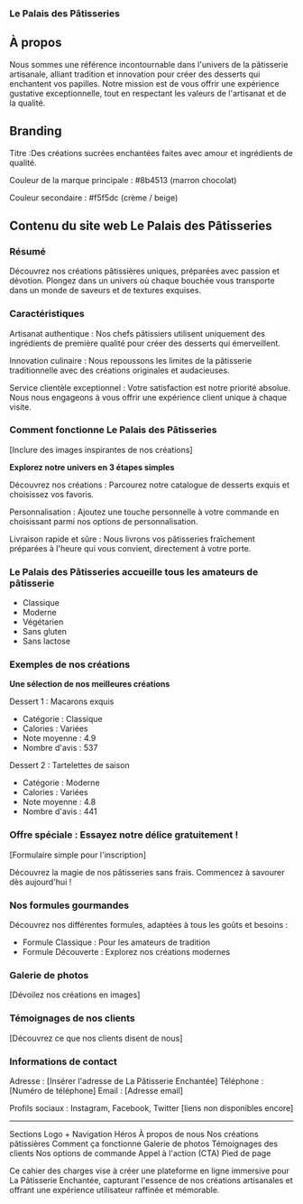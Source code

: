 ### Le Palais des Pâtisseries

## À propos 

Nous sommes une référence incontournable dans l'univers de la pâtisserie artisanale, alliant tradition et innovation pour créer des desserts qui enchantent vos papilles. Notre mission est de vous offrir une expérience gustative exceptionnelle, tout en respectant les valeurs de l'artisanat et de la qualité.

## Branding

Titre :Des créations sucrées enchantées faites avec amour et ingrédients de qualité.

Couleur de la marque principale : #8b4513 (marron chocolat)

Couleur secondaire : #f5f5dc (crème / beige)

## Contenu du site web Le Palais des Pâtisseries

### Résumé

Découvrez nos créations pâtissières uniques, préparées avec passion et dévotion. Plongez dans un univers où chaque bouchée vous transporte dans un monde de saveurs et de textures exquises.

### Caractéristiques 

Artisanat authentique : Nos chefs pâtissiers utilisent uniquement des ingrédients de première qualité pour créer des desserts qui émerveillent.

Innovation culinaire : Nous repoussons les limites de la pâtisserie traditionnelle avec des créations originales et audacieuses.

Service clientèle exceptionnel : Votre satisfaction est notre priorité absolue. Nous nous engageons à vous offrir une expérience client unique à chaque visite.

### Comment fonctionne Le Palais des Pâtisseries

[Inclure des images inspirantes de nos créations]

**Explorez notre univers en 3 étapes simples**

Découvrez nos créations : Parcourez notre catalogue de desserts exquis et choisissez vos favoris.

Personnalisation : Ajoutez une touche personnelle à votre commande en choisissant parmi nos options de personnalisation.

Livraison rapide et sûre : Nous livrons vos pâtisseries fraîchement préparées à l'heure qui vous convient, directement à votre porte.

### Le Palais des Pâtisseries accueille tous les amateurs de pâtisserie

- Classique
- Moderne
- Végétarien
- Sans gluten
- Sans lactose

### Exemples de nos créations

**Une sélection de nos meilleures créations**

Dessert 1 : Macarons exquis

- Catégorie : Classique
- Calories : Variées
- Note moyenne : 4.9
- Nombre d'avis : 537

Dessert 2 : Tartelettes de saison

- Catégorie : Moderne
- Calories : Variées
- Note moyenne : 4.8
- Nombre d'avis : 441

### Offre spéciale : Essayez notre délice gratuitement !

[Formulaire simple pour l'inscription]

Découvrez la magie de nos pâtisseries sans frais. Commencez à savourer dès aujourd'hui !

### Nos formules gourmandes

Découvrez nos différentes formules, adaptées à tous les goûts et besoins :

- Formule Classique : Pour les amateurs de tradition
- Formule Découverte : Explorez nos créations modernes

### Galerie de photos

[Dévoilez nos créations en images]

### Témoignages de nos clients

[Découvrez ce que nos clients disent de nous]

### Informations de contact

Adresse : [Insérer l'adresse de La Pâtisserie Enchantée]
Téléphone : [Numéro de téléphone]
Email : [Adresse email]

Profils sociaux : Instagram, Facebook, Twitter [liens non disponibles encore]

---

Sections
Logo + Navigation
Héros
À propos de nous
Nos créations pâtissières
Comment ça fonctionne
Galerie de photos
Témoignages des clients
Nos options de commande
Appel à l'action (CTA)
Pied de page

Ce cahier des charges vise à créer une plateforme en ligne immersive pour La Pâtisserie Enchantée, capturant l'essence de nos créations artisanales et offrant une expérience utilisateur raffinée et mémorable.
